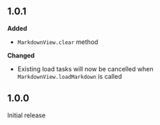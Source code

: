 ## 1.0.1

**Added**

 - `MarkdownView.clear` method

**Changed**

 - Existing load tasks will now be cancelled when `MarkdownView.loadMarkdown` is called


## 1.0.0

Initial release
